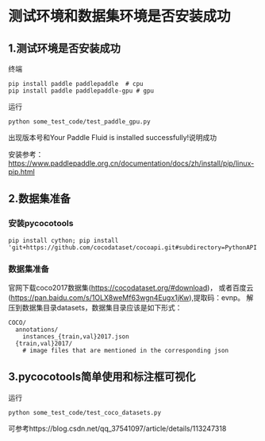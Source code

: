 # 测试环境和数据集环境是否安装成功

## 1.测试环境是否安装成功

终端
```shell
pip install paddle paddlepaddle  # cpu
pip install paddle paddlepaddle-gpu # gpu
```

运行
```shell
python some_test_code/test_paddle_gpu.py
```

出现版本号和Your Paddle Fluid is installed successfully!说明成功

安装参考：https://www.paddlepaddle.org.cn/documentation/docs/zh/install/pip/linux-pip.html

## 2.数据集准备

### 安装pycocotools
```shell
pip install cython; pip install 'git+https://github.com/cocodataset/cocoapi.git#subdirectory=PythonAPI'
```

### 数据集准备
官网下载coco2017数据集(https://cocodataset.org/#download)，
或者百度云(https://pan.baidu.com/s/1OLX8weMf63wgn4Eugx1jKw),提取码：evnp。
解压到数据集目录datasets，数据集目录应该是如下形式：
```
COCO/
  annotations/
    instances_{train,val}2017.json
  {train,val}2017/
    # image files that are mentioned in the corresponding json
```

## 3.pycocotools简单使用和标注框可视化
运行
```shell
python some_test_code/test_coco_datasets.py
```
可参考https://blog.csdn.net/qq_37541097/article/details/113247318